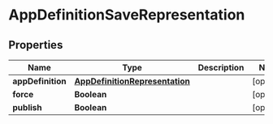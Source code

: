 
# AppDefinitionSaveRepresentation

## Properties
Name | Type | Description | Notes
------------ | ------------- | ------------- | -------------
**appDefinition** | [**AppDefinitionRepresentation**](AppDefinitionRepresentation.md) |  |  [optional]
**force** | **Boolean** |  |  [optional]
**publish** | **Boolean** |  |  [optional]



